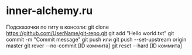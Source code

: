 # inner-alchemy.ru

Подсказочки по гиту в консоли:
git clone https://github.com/UserName/git-repo.git
git add "Hello world.txt"
git commit -m "Commit message"
git push или git push --set-upstream origin master
git rever --no-commit [ID коммита]
git reset --hard [ID коммита]
